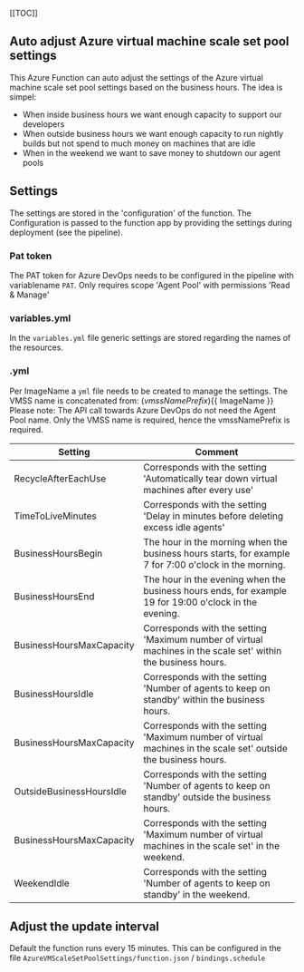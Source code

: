 [[TOC]]

## Auto adjust Azure virtual machine scale set pool settings

This Azure Function can auto adjust the settings of the Azure virtual machine scale set pool settings based on the business hours.
The idea is simpel:

- When inside business hours we want enough capacity to support our developers
- When outside business hours we want enough capacity to run nightly builds but not spend to much money on machines that are idle
- When in the weekend we want to save money to shutdown our agent pools

## Settings

The settings are stored in the 'configuration' of the function. The Configuration is passed to the function app by providing the settings during deployment (see the pipeline).

### Pat token

The PAT token for Azure DevOps needs to be configured in the pipeline with variablename `PAT`.
Only requires scope 'Agent Pool' with permissions 'Read & Manage'

### variables.yml

In the `variables.yml` file generic settings are stored regarding the names of the resources.

### <imageType>.yml

Per ImageName a `yml` file needs to be created to manage the settings. The VMSS name is concatenated from: $(vmssNamePrefix)${{ ImageName }}
Please note: The API call towards Azure DevOps do not need the Agent Pool name. Only the VMSS name is required, hence the vmssNamePrefix is required.

| Setting                  | Comment                                                                                                        |
| ------------------------ | -------------------------------------------------------------------------------------------------------------- |
| RecycleAfterEachUse      | Corresponds with the setting 'Automatically tear down virtual machines after every use'                        |
| TimeToLiveMinutes        | Corresponds with the setting 'Delay in minutes before deleting excess idle agents'                             |
| BusinessHoursBegin       | The hour in the morning when the business hours starts, for example 7 for 7:00 o'clock in the morning.         |
| BusinessHoursEnd         | The hour in the evening when the business hours ends, for example 19 for 19:00 o'clock in the evening.         |
| BusinessHoursMaxCapacity | Corresponds with the setting 'Maximum number of virtual machines in the scale set' within the business hours.  |
| BusinessHoursIdle        | Corresponds with the setting 'Number of agents to keep on standby' within the business hours.                  |
| BusinessHoursMaxCapacity | Corresponds with the setting 'Maximum number of virtual machines in the scale set' outside the business hours. |
| OutsideBusinessHoursIdle | Corresponds with the setting 'Number of agents to keep on standby' outside the business hours.                 |
| BusinessHoursMaxCapacity | Corresponds with the setting 'Maximum number of virtual machines in the scale set' in the weekend.             |
| WeekendIdle              | Corresponds with the setting 'Number of agents to keep on standby' in the weekend.                             |

## Adjust the update interval

Default the function runs every 15 minutes. This can be configured in the file `AzureVMScaleSetPoolSettings/function.json` / `bindings.schedule`
